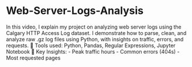 # Web-Server-Logs-Analysis

In this video, I explain my project on analyzing web server logs using the Calgary HTTP Access Log dataset. I demonstrate how to parse, clean, and analyze raw .gz log files using Python, with insights on traffic, errors, and requests.  🔧 Tools used: Python, Pandas, Regular Expressions, Jupyter Notebook   🧠 Key Insights: - Peak traffic hours - Common errors (404s) - Most requested pages
